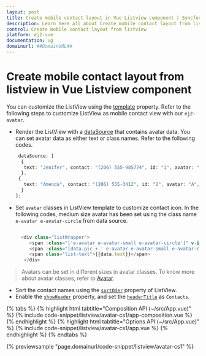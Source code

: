 ```yaml
---
layout: post
title: Create mobile contact layout in Vue Listview component | Syncfusion
description: Learn here all about Create mobile contact layout from listview in Syncfusion Vue Listview component of Syncfusion Essential JS 2 and more.
control: Create mobile contact layout from listview 
platform: ej2-vue
documentation: ug
domainurl: ##DomainURL##
---
```


# Create mobile contact layout from listview in Vue Listview component

You can customize the ListView using the [template](https://ej2.syncfusion.com/vue/documentation/api/list-view/#template) property. Refer to the following steps to customize ListView as mobile contact view with our `ej2-avatar`.

* Render the ListView with a [dataSource](https://ej2.syncfusion.com/vue/documentation/api/list-view/#datasource) that contains avatar data. You can set avatar data as either text or class names. Refer to the following codes.

  ```ts
   dataSource: [
    {
     text: "Jenifer", contact: "(206) 555-985774", id: "1", avatar: "", pic: "pic01"
    },
   {
     text: "Amenda", contact: "(206) 555-3412", id: "2", avatar: "A", pic: ""
    }
  ];

  ```

* Set `avatar` classes in ListView template to customize contact icon. In the following codes, medium size avatar has been set using the class name `e-avatar e-avatar-circle` from data source.

   ```ts

     <div class="listWrapper">
        <span :class="['e-avatar e-avatar-small e-avatar-circle']" v-if="data.avatar !== ''">{{data.avatar}}</span>
        <span :class="[data.pic + ' e-avatar e-avatar-small e-avatar-circle']" v-if="data.pic !== '' "> </span>
        <span class="list-text">{{data.text}}</span>
      </div>
   ```

> Avatars can be set in different sizes in avatar classes. To know more about avatar classes, refer to [Avatar](https://ej2.syncfusion.com/vue/demos/#/material/avatar/default.html).

* Sort the contact names using the [`sortOder`](https://ej2.syncfusion.com/vue/documentation/api/list-view/#sortorder) property of ListView.
* Enable the [`showHeader`](https://ej2.syncfusion.com/vue/documentation/api/list-view/#showheader) property, and set the [`headerTitle`](https://ej2.syncfusion.com/vue/documentation/api/list-view/#headertitle) as `Contacts`.

{% tabs %}
{% highlight html tabtitle="Composition API (~/src/App.vue)" %}
{% include code-snippet/listview/avatar-cs1/app-composition.vue %}
{% endhighlight %}
{% highlight html tabtitle="Options API (~/src/App.vue)" %}
{% include code-snippet/listview/avatar-cs1/app.vue %}
{% endhighlight %}
{% endtabs %}
        
{% previewsample "page.domainurl/code-snippet/listview/avatar-cs1" %}